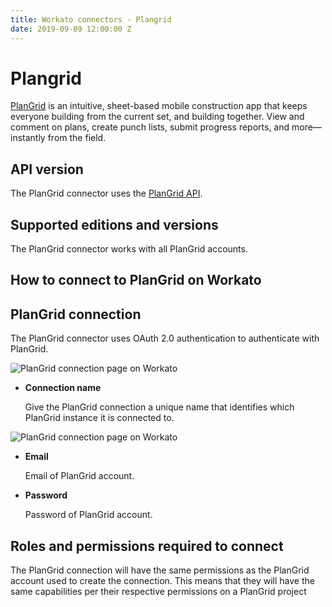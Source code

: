 ```yaml
---
title: Workato connectors - Plangrid
date: 2019-09-09 12:00:00 Z
---
```


# Plangrid
[PlanGrid](https://www.plangrid.com) is an intuitive, sheet-based mobile construction app that keeps everyone building from the current set, and building together. View and comment on plans, create punch lists, submit progress reports, and more—instantly from the field.

## API version
The PlanGrid connector uses the [PlanGrid API](https://developer.plangrid.com).

## Supported editions and versions
The PlanGrid connector works with all PlanGrid accounts.

## How to connect to PlanGrid on Workato

## PlanGrid connection
The PlanGrid connector uses OAuth 2.0 authentication to authenticate with PlanGrid.

![PlanGrid connection page on Workato](~@img/plangrid/workato-plangrid-connection.png)

* **Connection name**

  Give the PlanGrid connection a unique name that identifies which PlanGrid instance it is connected to.

![PlanGrid connection page on Workato](~@img/plangrid/popup-dialog-page.png)

* **Email**

  Email of PlanGrid account.

* **Password**

  Password of PlanGrid account.

## Roles and permissions required to connect
The PlanGrid connection will have the same permissions as the PlanGrid account used to create the connection. This means that they will have the same capabilities per their respective permissions on a PlanGrid project
